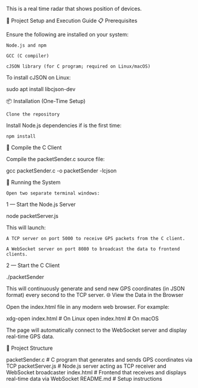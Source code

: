 This is a real time radar that shows position of devices.

🚀 Project Setup and Execution Guide
📋 Prerequisites

Ensure the following are installed on your system:

    Node.js and npm

    GCC (C compiler)

    cJSON library (for C program; required on Linux/macOS)

To install cJSON on Linux:

sudo apt install libcjson-dev

📦 Installation (One-Time Setup)

    Clone the repository

Install Node.js dependencies if is the first time:

    npm install

🧱 Compile the C Client

Compile the packetSender.c source file:

gcc packetSender.c -o packetSender -lcjson

🔧 Running the System

    Open two separate terminal windows:

1 — Start the Node.js Server

node packetServer.js

This will launch:

    A TCP server on port 5000 to receive GPS packets from the C client.

    A WebSocket server on port 8080 to broadcast the data to frontend clients.

2 — Start the C Client

./packetSender

This will continuously generate and send new GPS coordinates (in JSON format) every second to the TCP server.
🌐 View the Data in the Browser

Open the index.html file in any modern web browser. For example:

xdg-open index.html    # On Linux
open index.html        # On macOS

The page will automatically connect to the WebSocket server and display real-time GPS data.

📁 Project Structure

packetSender.c       # C program that generates and sends GPS coordinates via TCP
packetServer.js      # Node.js server acting as TCP receiver and WebSocket broadcaster
index.html           # Frontend that receives and displays real-time data via WebSocket
README.md            # Setup instructions
